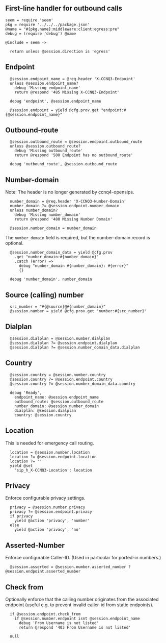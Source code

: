 First-line handler for outbound calls
-------------------------------------

    seem = require 'seem'
    pkg = require '../../../package.json'
    @name = "#{pkg.name}:middleware:client:egress:pre"
    debug = (require 'debug') @name

    @include = seem ->

      return unless @session.direction is 'egress'

Endpoint
--------

      @session.endpoint_name = @req.header 'X-CCNQ3-Endpoint'
      unless @session.endpoint_name?
        debug 'Missing endpoint_name'
        return @respond '485 Missing X-CCNQ3-Endpoint'

      debug 'endpoint', @session.endpoint_name

      @session.endpoint = yield @cfg.prov.get "endpoint:#{@session.endpoint_name}"

Outbound-route
--------------

      @session.outbound_route = @session.endpoint.outbound_route
      unless @session.outbound_route?
        debug 'Missing outbound_route'
        return @respond '500 Endpoint has no outbound_route'

      debug 'outbound_route', @session.outbound_route

Number-domain
-------------

Note: The header is no longer generated by ccnq4-opensips.

      number_domain = @req.header 'X-CCNQ3-Number-Domain'
      number_domain ?= @session.endpoint.number_domain
      unless number_domain?
        debug 'Missing number_domain'
        return @respond '480 Missing Number Domain'

      @session.number_domain = number_domain

The `number_domain` field is required, but the number-domain record is optional.

      @session.number_domain_data = yield @cfg.prov
        .get "number_domain:#{number_domain}"
        .catch (error) =>
          debug "number_domain #{number_domain}: #{error}"
          {}

      debug 'number_domain', number_domain

Source (calling) number
-----------------------

      src_number = "#{@source}@#{number_domain}"
      @session.number = yield @cfg.prov.get "number:#{src_number}"

Dialplan
--------

      @session.dialplan = @session.number.dialplan
      @session.dialplan ?= @session.endpoint.dialplan
      @session.dialplan ?= @session.number_domain_data.dialplan

Country
-------

      @session.country = @session.number.country
      @session.country ?= @session.endpoint.country
      @session.country ?= @session.number_domain_data.country

      debug 'Ready',
        endpoint_name: @session.endpoint_name
        outbound_route: @session.outbound_route
        number_domain: @session.number_domain
        dialplan: @session.dialplan
        country: @session.country

Location
--------

This is needed for emergency call routing.

      location = @session.number.location
      location ?= @session.endpoint.location
      location ?= ''
      yield @set
        'sip_h_X-CCNQ3-Location': location

Privacy
-------

Enforce configurable privacy settings.

      privacy = @session.number.privacy
      privacy ?= @session.endpoint.privacy
      if privacy
        yield @action 'privacy', 'number'
      else
        yield @action 'privacy', 'no'

Asserted-Number
---------------

Enforce configurable Caller-ID. (Used in particular for ported-in numbers.)

      @session.asserted = @session.number.asserted_number ? @session.endpoint.asserted_number

Check from
----------

Optionally enforce that the calling number originates from the associated endpoint (useful e.g. to prevent invalid caller-id from static endpoints).

      if @session.endpoint.check_from
        if @session.number.endpoint isnt @session.endpoint_name
          debug 'From Username is not listed'
          return @respond '403 From Username is not listed'

      null
